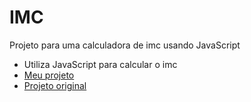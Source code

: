 # IMC 
Projeto para uma calculadora de imc usando JavaScript
- Utiliza JavaScript para calcular o imc
- [Meu projeto](https://nerdola-de-cartola.github.io/imc/public/html/index.html)
- [Projeto original](https://github.com/camilalves13/imc)


